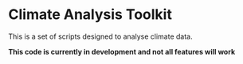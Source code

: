 # Climate Analysis Toolkit

This is a set of scripts designed to analyse climate data.

**This code is currently in development and not all features will work**
